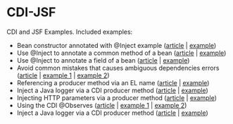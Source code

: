 # CDI-JSF
CDI and JSF Examples. Included examples:

- Bean constructor annotated with @Inject example ([article](http://www.omnifaces-fans.org/2016/05/cdi-jsf-constructor-annotated-with.html) | [example](https://github.com/AnghelLeonard/CDI-JSF/tree/master/ConstructorAnnotatedWithInject))
- Use @Inject to annotate a common method of a bean ([article](http://www.omnifaces-fans.org/2016/05/cdi-jsf-use-inject-to-annotate-common.html) | [example](https://github.com/AnghelLeonard/CDI-JSF/tree/master/CommonMethodAnnotatedWithInject))
- Use @Inject to annotate a field of a bean ([article](http://www.omnifaces-fans.org/2016/06/cdi-jsf-use-inject-to-annotate-field-of.html) | [example](https://github.com/AnghelLeonard/CDI-JSF/tree/master/FieldAnnotatedWithInject))
- Avoid common mistakes that causes ambiguous dependencies errors ([article](http://www.omnifaces-fans.org/2016/06/cdi-jsf-avoid-common-mistakes-that.html) | [example 1](https://github.com/AnghelLeonard/CDI-JSF/tree/master/AmbiguousDependencyExtension) | [example 2](https://github.com/AnghelLeonard/CDI-JSF/tree/master/AmbiguousDependencyInterface))
- Referencing a producer method via an EL name ([article](http://www.omnifaces-fans.org/2016/06/referencing-producer-method-via-el-name.html) | [example](https://github.com/AnghelLeonard/CDI-JSF/tree/master/ProducerAndELName))
- Inject a Java logger via a CDI producer method ([article](http://www.omnifaces-fans.org/2016/06/cdi-jsf-inject-java-logger-via-cdi.html) | [example](https://github.com/AnghelLeonard/CDI-JSF/tree/master/InjectLogger))
- Injecting HTTP parameters via a producer method ([article](http://www.omnifaces-fans.org/2016/06/cdi-jsf-injecting-http-parameters-via.html) | [example](https://github.com/AnghelLeonard/CDI-JSF/tree/master/InjectHTTPParams))
- Using the CDI @Observes ([article](http://www.omnifaces-fans.org/2016/06/cdi-jsf-using-cdi-observes.html) | [example 1](https://github.com/AnghelLeonard/CDI-JSF/tree/master/FireStationObserver) | [example 2](https://github.com/AnghelLeonard/CDI-JSF/tree/master/FireStationFineObserver))
- Inject a Java logger via a CDI producer method ([article](http://www.omnifaces-fans.org/2016/06/cdi-jsf-testing-cdi-code.html) | [example](https://github.com/AnghelLeonard/CDI-JSF/blob/master/InjectLoggerWithTest/src/test/java/tests/LoggerTest.java))

